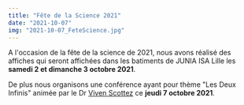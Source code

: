 ```yaml
---
title: "Fête de la Science 2021"
date: "2021-10-07"
img: "2021-10-07_FeteScience.jpg"
---
```


A l'occasion de la fête de la science de 2021, nous avons réalisé des affiches qui seront affichées dans les batiments de JUNIA ISA Lille les **samedi 2 et dimanche 3 octobre 2021**.

De plus nous organisons une conférence ayant pour thème "Les Deux Infinis" animée par le Dr [Viven Scottez](https://fr.linkedin.com/in/dr-vivien-scottez) ce **jeudi 7 octobre 2021**.